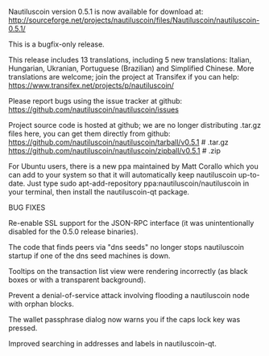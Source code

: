 Nautiluscoin version 0.5.1 is now available for download at:
http://sourceforge.net/projects/nautiluscoin/files/Nautiluscoin/nautiluscoin-0.5.1/

This is a bugfix-only release.

This release includes 13 translations, including 5 new translations:
Italian, Hungarian, Ukranian, Portuguese (Brazilian) and Simplified Chinese.
More translations are welcome; join the project at Transifex if you can help:
https://www.transifex.net/projects/p/nautiluscoin/

Please report bugs using the issue tracker at github:
https://github.com/nautiluscoin/nautiluscoin/issues

Project source code is hosted at github; we are no longer
distributing .tar.gz files here, you can get them
directly from github:
https://github.com/nautiluscoin/nautiluscoin/tarball/v0.5.1  # .tar.gz
https://github.com/nautiluscoin/nautiluscoin/zipball/v0.5.1  # .zip

For Ubuntu users, there is a new ppa maintained by Matt Corallo which
you can add to your system so that it will automatically keep
nautiluscoin up-to-date.  Just type
sudo apt-add-repository ppa:nautiluscoin/nautiluscoin
in your terminal, then install the nautiluscoin-qt package.


BUG FIXES

Re-enable SSL support for the JSON-RPC interface (it was unintentionally
disabled for the 0.5.0 release binaries).

The code that finds peers via "dns seeds" no longer stops nautiluscoin startup
if one of the dns seed machines is down.

Tooltips on the transaction list view were rendering incorrectly (as black boxes
or with a transparent background).

Prevent a denial-of-service attack involving flooding a nautiluscoin node with
orphan blocks.

The wallet passphrase dialog now warns you if the caps lock key was pressed.

Improved searching in addresses and labels in nautiluscoin-qt.
